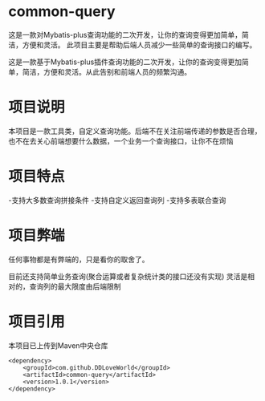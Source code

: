 # common-query
这是一款对Mybatis-plus查询功能的二次开发，让你的查询变得更加简单，简洁，方便和灵活。
此项目主要是帮助后端人员减少一些简单的查询接口的编写。

这是一款基于Mybatis-plus插件查询功能的二次开发，让你的查询变得更加简单，简洁，方便和灵活。从此告别和前端人员的频繁沟通。

# 项目说明
本项目是一款工具类，自定义查询功能。后端不在关注前端传递的参数是否合理，也不在去关心前端想要什么数据，一个业务一个查询接口，让你不在烦恼
# 项目特点
-支持大多数查询拼接条件
-支持自定义返回查询列
-支持多表联合查询
# 项目弊端
 任何事物都是有弊端的，只是看你的取舍了。

 目前还支持简单业务查询(聚合运算或者复杂统计类的接口还没有实现)
 灵活是相对的，查询列的最大限度由后端限制
# 项目引用
 本项目已上传到Maven中央仓库

    <dependency>
        <groupId>com.github.DDLoveWorld</groupId>
        <artifactId>common-query</artifactId>
        <version>1.0.1</version>
    </dependency>



